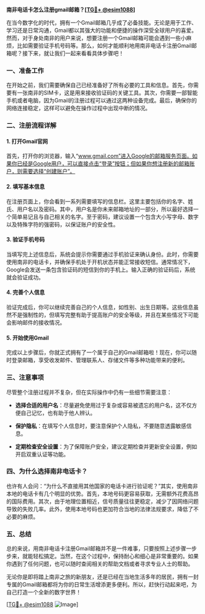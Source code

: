 **南非电话卡怎么注册gmail邮箱？[[TG💪+ @esim1088](https://t.me/s/esim1088)]**

在当今数字化的时代，拥有一个Gmail邮箱几乎成了必备技能。无论是用于工作、学习还是日常沟通，Gmail都以其强大的功能和便捷的操作深受全球用户的喜爱。然而，对于身处南非的用户来说，想要注册一个Gmail邮箱可能会遇到一些小麻烦，比如需要验证手机号码等。那么，如何才能顺利地用南非电话卡注册Gmail邮箱呢？接下来，就让我们一起来看看具体步骤吧！

### **一、准备工作**
在开始之前，我们需要确保自己已经准备好了所有必要的工具和信息。首先，你需要有一张南非的SIM卡，这是用来接收验证码的关键工具。其次，你需要一部智能手机或者电脑，因为Gmail的注册过程可以通过这两种设备完成。最后，确保你的网络连接稳定，这样可以避免在操作过程中出现中断的情况。

### **二、注册流程详解**
#### **1. 打开Gmail官网**
首先，打开你的浏览器，输入“www.gmail.com”进入Google的邮箱服务页面。如果你已经是Google用户，可以直接点击“登录”按钮；但如果你想注册新的邮箱账户，则需要选择“创建账户”。

#### **2. 填写基本信息**
在注册页面上，你会看到一系列需要填写的信息栏。这里主要包括你的名字、姓氏、用户名以及密码。其中，用户名是你未来邮箱地址的一部分，所以最好选择一个简单易记且与自己相关的名字。至于密码，建议设置一个包含大小写字母、数字以及特殊字符的强密码，以保证账户的安全性。

#### **3. 验证手机号码**
当填写完上述信息后，系统会提示你需要通过手机验证来确认身份。此时，你需要使用南非的电话卡，并确保手机处于开机状态并能正常接收短信。通常情况下，Google会发送一条包含验证码的短信到你的手机上。输入正确的验证码后，系统就会验证成功。

#### **4. 完善个人信息**
验证完成后，你可以继续完善自己的个人信息，如性别、出生日期等。这些信息虽然不是强制性的，但填写完整有助于提高账户的安全等级，并且在某些情况下可能会影响邮件的接收情况。

#### **5. 开始使用Gmail**
完成以上步骤后，你就正式拥有了一个属于自己的Gmail邮箱啦！现在，你可以随时登录邮箱，享受收发邮件、管理联系人、存储文件等多种功能带来的便利。

### **三、注意事项**
尽管整个注册过程并不复杂，但在实际操作中仍有一些细节需要注意：

- **选择合适的用户名**：尽量避免使用过于复杂或容易被遗忘的用户名，这不仅方便自己记忆，也有助于他人辨认。
  
- **保护隐私**：在填写个人信息时，要注意保护个人隐私，不要随意透露敏感信息。

- **定期检查安全设置**：为了保障账户安全，建议定期检查并更新安全设置，例如开启双重认证等功能。

### **四、为什么选择南非电话卡？**
也许有人会问：“为什么不直接用其他国家的电话卡进行验证呢？”其实，使用南非本地的电话卡有几个明显的优势。首先，本地号码更容易获取，无需额外花费高昂的国际费用。其次，由于地理位置相近，信号质量往往更稳定，减少了因网络问题导致的失败几率。此外，使用本地号码也更加符合当地的法律法规要求，降低了不必要的麻烦。

### **五、总结**
总的来说，用南非电话卡注册Gmail邮箱并不是一件难事，只要按照上述步骤一步步来，就能轻松搞定。当然，在这个过程中，保持耐心和细心是非常重要的。如果你遇到了任何问题，也可以随时查阅相关的帮助文档或者寻求专业人士的帮助。

无论你是即将踏上南非之旅的新朋友，还是已经在当地生活多年的居民，拥有一封专属的Gmail邮箱都将为你的日常生活增添更多便利。所以，赶快行动起来吧，为自己打造一个全新的数字世界！

[[TG💪+ @esim1088](https://t.me/s/esim1088) ![Image](https://i.postimg.cc/4NQfJmqS/Snipaste-2025-05-13-00-14-12.png)]